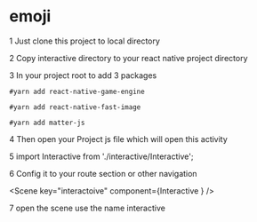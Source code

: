 # emoji

1 Just clone this project to local directory

2 Copy interactive directory to your react native project directory

3 In your project root to add 3 packages 

    #yarn add react-native-game-engine

    #yarn add react-native-fast-image

    #yarn add matter-js

4 Then open your Project js  file which will open this activity 

5 import Interactive from './interactive/Interactive';

6 Config it to your route section or other navigation 

<Scene key="interactoive" component={Interactive } />

7 open the scene use the name interactive

